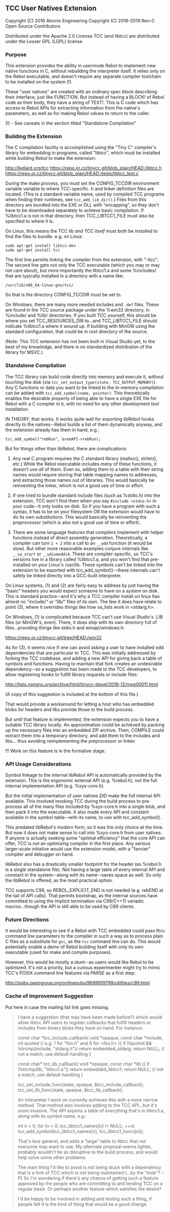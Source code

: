 ## TCC User Natives Extension

Copyright (C) 2016 Atronix Engineering
Copyright (C) 2016-2019 Ren-C Open Source Contributors

Distributed under the Apache 2.0 License
TCC (and libtcc) are distributed under the Lesser GPL (LGPL) license

### Purpose

This extension provides the ability in usermode Rebol to implement new native
functions in C, without rebuilding the interpreter itself.  It relies only
on the Rebol executable, and doesn't require any separate compiler toolchain
to be installed on the system (!).

These "user natives" are created with an ordinary spec block describing their
interface, just like FUNCTION.  But instead of having a BLOCK! of Rebol code
as their body, they have a string of TEXT!.  This is C code which has access
to Rebol APIs for extracting information from the native's parameters, as well
as for making Rebol values to return to the caller.

(!) - See caveats in the section titled "Standalone Compilation"

### Building the Extension

The C compilation facility is accomplished using the "Tiny C" compiler's
library for embedding in programs, called "libtcc", which must be installed
while building Rebol to make the extension:

http://bellard.org/tcc
https://repo.or.cz/tinycc.git/blob_plain/HEAD:/libtcc.h
https://repo.or.cz/tinycc.git/blob_plain/HEAD:/tests/libtcc_test.c

During the make process, you must set the CONFIG_TCCDIR environment variable
variable to where TCC-specific .h and linker definition files are located.
(This is a standard variable name, used by compiled TCC programs when finding
their runtimes, see `tcc_add_lib_dir()`.)  Files from this directory are
bundled into the EXE or DLL with "encapping", so they don't have to be
downloaded separately to achieve basic compilation.  If %libtcc1.a is not in
that directory, then TCC_LIBTCC1_FILE must also be specified to where it is.

On Linux, this means the TCC lib *and TCC itself* must both be installed to
find the files to bundle.  e.g. on Linux:

    sudo apt-get install libtcc-dev
    sudo apt-get install tcc

The first line permits linking the compiler from the extension, with "-ltcc".
The second line gets not only the TCC executable (which you may or may not
care about), but more importantly the libtcc1.a and some %includes/ that are
typically installed in a directory with a name like:

    /usr/lib/x86_64-linux-gnu/tcc/

So that is the directory CONFIG_TCCDIR must be set to.

On Windows, there are many more needed includes and `.def` files.  These are
found in the TCC source package under the %win32 directory, in %include/ and
%lib/ directories.  If you built TCC yourself, this should be where you set
TCC_RESOURCES_DIR to...and TCC_LIBTCC1_FILE should indicate %libtcc1.a where
it wound up.  If building with MinGW using the standard configuration, that
could be in root directory of the source.

(Note: This TCC extension has not been built in Visual Studio yet, to the best
of my knowledge, and there is no standardized distribution of the library
for MSVC.)

### Standalone Compilation

The TCC library can build code directly into memory and execute it, without
touching the disk (via `tcc_set_output_type(state, TCC_OUTPUT_MEMORY)`).  Any
C functions or data you want to be linked to the in-memory compilation can
be added with `tcc_add_symbol(name, pointer)`.  This theoretically enables the
desirable property of being able to have a single EXE file for Rebol with a C
compiler in it, with no need for any other development tool installation.

IN THEORY, that works.  It works quite well for exporting libRebol hooks
directly to the natives--Rebol builds a list of them dynamically anyway, and
the extension already has them in hand, e.g.:

    tcc_add_symbol("rebRun", &rebAPI->rebRun);

But for things other than libRebol, there are complications:

1. Any real C program requires the C standard library (malloc(), strlen(),
   etc.)  While the Rebol executable includes *many* of these functions, it
   doesn't use *all* of them.  Even so, adding them to a table with their
   string names would require storing that table mapping names to addresses,
   and extracting those names out of libraries.  This would basically be
   reinventing the linker, which is not a good use of time or effort.

2. If one tried to bundle standard include files (such as %stdio.h) into the
   extension, TCC won't find them when you say `#include <stdio.h>` in your
   code--it only looks on disk.  So if you have a program with such a syntax,
   it has to be on your filesystem OR the extension would have to do its own
   substitutions.  This would basically be reinventing the preprocessor (which
   is also not a good use of time or effort).

3. There are some language features that compilers implement with helper
   functions instead of direct assembly generation.  Theoretically, a compiler
   can turn `1 + 2` into a call to an `__add` function (it would be slow).
   But other more reasonable examples conjure internals like `__va_start` or
   `__udivmoddi4`.  These are compiler-specific, so TCC's versions live in a
   library called %libtcc1.a, and you won't find that pre-installed on your
   Linux's /usr/lib.  These symbols can't be linked into the extension to
   be exported with tcc_add_symbol()--these internals can't safely be linked
   directly into a GCC-built interpreter.

On Linux systems, (1) and (2) are fairly easy to address by just having the
"basic" headers you would expect someone to have on a system on disk.  This
is standard practice--and it's why a TCC compiler install on linux has almost
no "include/*" or "lib/*" files of its own.  The few it does have relate to
point (3), where it overrides things like how va_lists work in <stdarg.h>.

On Windows, (1) is complicated because TCC can't use Visual Studio's .LIB
files (or MinGW's, even).  There, it does ship with its own directory full
of files...providing things like stdio.h and winapi/windows.h:

https://repo.or.cz/tinycc.git/tree/HEAD:/win32

As for (3), it seems nice if one can avoid asking a user to have installed
odd dependencies that are particular to TCC.  This was initially addressed by
forking the TCC codebase, and adding a new API for giving back a table of
symbols and functions.  Having to maintain that fork creates an undesirable
dependency--so a suggestion has been made to the TCC developers, to allow
registering hooks to fulfill library requests or include files:

http://lists.nongnu.org/archive/html/tinycc-devel/2018-12/msg00011.html

(A copy of this suggestion is included at the bottom of this file.)

That would provide a workaround for letting a host who has embedded blobs
for headers and libs provide those to the build process.

But until that feature is implemented, the extension expects you to have
a suitable TCC library locally.  An approximation could be achieved by
packing up the necessary files into an embedded ZIP archive.  Then, COMPILE
could extract them into a temporary directory, and add them to the includes
and libs... thus avoiding reimplementing the preprocessor or linker.

!!! Work on this feature is in the formative stage.

### API Usage Considerations

Symbol linkage to the internal libRebol API is automatically provided by the
extension. This is the ergonomic external API (e.g. %rebol.h), not the full
internal implementation API (e.g. %sys-core.h).

But the initial implementation of user natives *DID* make the full internal
API available.  This involved invoking TCC during the build process to
pre-process all of the many files included by %sys-core.h into a single blob,
and then pack it into the executable.  It also made every API and constant
available in the symbol table--with its name, to use with tcc_add_symbol().

This predated libRebol's modern form, so it was the only choice at the time.
But now it does not make sense to call into %sys-core.h from user natives.
If anyone is actually seeking some "optimal efficiency" that the core API
can offer, TCC is not an optimizing compiler in the first place.  Any serious
larger-scale initiative would use the extension model, with a "fancier"
compiler and debugger on hand.

libRebol also has a drastically smaller footprint for the header (as %rebol.h
is a single standalone file).  Not having a large table of every internal API
and constant in the system--along with its name--saves space as well.  So
only the libRebol is offered, as the most practical option.

TCC supports C99, so REBOL_EXPLICIT_END is not needed (e.g. rebEND at the tail
of API calls).  That permits bootstrap, as the internal sources have committed
to using the implicit termination via C99/C++11 variadic macros...though the
API is still able to be used by C89 clients.

### Future Directions

It would be interesting to see if a Rebol with TCC embedded could pass thru
command line parameters to the compiler in such a way as to process plain
C files as a substitute for `gcc`, as the `tcc` command line can do.  This
would potentially enable a demo of Rebol building itself with only its own
executable (used for make and compile purposes).

However, this would be mostly a stunt--as users would like Rebol to be
optimized.  It's not a priority, but a curious experimenter might try to mimic
TCC's POSIX command line features via PARSE as a first step:

http://pubs.opengroup.org/onlinepubs/9699919799/utilities/c99.html

### Cache of Improvement Suggestion

Put here in case the mailing list link goes missing.

> I have a suggestion (that may have been made before?) which would
> allow libtcc API users to register callbacks that fulfill headers or
> includes from binary blobs they have on hand.  For instance:
>
>    const char *tcc_include_callback(
>        void *opaque,
>        const char *include,
>        int quoted // e.g. 1 for "foo.h" and 0 for <foo.h>
>    ){
>        if (!quoted && !strcmp(include, "stdarg.h"))
>             return embedded_stdarg;
>        return NULL; // not a match, use default handling
>     }
>
>    const char* tcc_lib_callback(
>        void *opaque,
>        const char *lib
>    ){
>         if (!strcmp(lib, "libtcc1.a"))
>              return embedded_libtcc1;
>         return NULL; // not a match, use default handling
>    }
>
>    tcc_set_include_func(state, opaque, &tcc_include_callback);
>    tcc_set_lib_func(state, opaque, &tcc_lib_callback);
>
> An interpreter I work on currently achieves this with a more narrow
> method.  That method also involves adding to the TCC API...but it's
> more invasive.  The API exports a table of everything that's in
> libtcc1.a, along with its symbol name, e.g.:
>
>    int n = 0;
>    for (n = 0; tcc_libtcc1_names[n] != NULL; ++n)
>        tcc_add_symbol(tcc_libtcc1_names[n], tcc_libtcc1_funcs[n]);
>
> That's less general, and adds a "large" table to libtcc that not
> everyone may want to use.  My alternate proposal seems lighter,
> probably wouldn't be as disruptive to the build process, and would
> help solve some other problems.
>
> The main thing I'd like to avoid is not being stuck with a dependency
> that is a fork of TCC which is not being maintained (...by the "mob"?
> :-P)  So I'm wondering if there's any chance of getting such a feature
> approved by the people who are committing to and tending TCC on a
> regular basis.  Or perhaps another feature which satisfies the desire?
>
> I'd be happy to be involved in adding and testing such a thing, if
> people felt it is the kind of thing that would be a good change.

